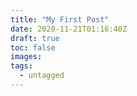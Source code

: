 ```yaml
---
title: "My First Post"
date: 2020-11-21T01:16:40Z
draft: true
toc: false
images:
tags:
  - untagged
---
```


